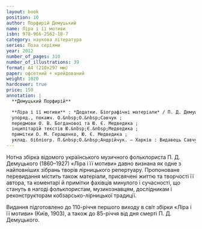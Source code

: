```yaml
---
layout: book
position: 10
author: Порфирій Демуцький
name: Ліра і її мотиви
isbn: 978-966-2562-18-7
category: наукова література
series: Поза серіями
year: 2012
number_of_pages: 310
number_of_illustrations: 39
format: А4 (210х297 мм)
paper: офсетний + крейдований
weight: 1020
hardcover: true
price: 150
annotation: |
  **Демуцький Порфирій**

  **Ліра і її мотиви** : *Додатки. Біографічні матеріали* / П. Д. Демуцький ;
  упоряд., покажч. О.&nbsp;О.&nbsp;Савчук ;
  передмови О. В. Богданової та Ю. Є. Медведика ;
  інципітарій текстів Ю.&nbsp;Є.&nbsp;Медведика ;
  примітки О. М. Геращенко, Ю. Є. Медведика ;
  уклад. бібліогр. П.&nbsp;О.&nbsp;Андрійчук. — Харків : Видавець Савчук О. О., 2012. — 310 с. ; 39 іл.
---
```


Нотна збірка відомого українського музичного фольклориста П. Д. Демуцького (1860–1927) «Ліра і її мотиви»
давно визнана як одне з найповніших зібрань творів лірницького репертуару. Пропоноване перевидання містить
також матеріали, присвячені життю та творчості її автора, та коментарі й примітки фахівців минулого і
сучасності, що стануть в нагоді фольклористам, музикознавцям, дослідникам і реконструкторам
кобзарсько-лірницької традиції.

Видання підготовлено до 110-річчя першого виходу в світ збірки «Ліра і її мотиви» (Київ, 1903), а також
до 85-річчя від дня смерті П. Д. Демуцького.

